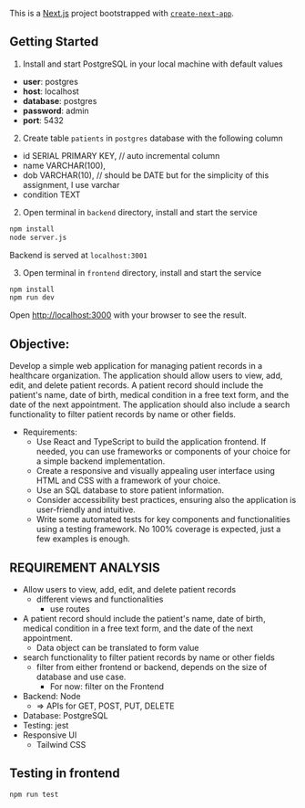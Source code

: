This is a [Next.js](https://nextjs.org) project bootstrapped with [`create-next-app`](https://nextjs.org/docs/app/api-reference/cli/create-next-app).

## Getting Started

1. Install and start PostgreSQL in your local machine with default values
- **user**: postgres 
- **host**: localhost   
- **database**: postgres
- **password**: admin
- **port**: 5432

2. Create table `patients` in `postgres` database with the following column
- id SERIAL PRIMARY KEY, // auto incremental column
- name VARCHAR(100),
- dob VARCHAR(10), // should be DATE but for the simplicity of this assignment, I use varchar
- condition TEXT

2. Open terminal in `backend` directory, install and start the service
```bash
npm install
node server.js
```
Backend is served at `localhost:3001`

3. Open terminal in `frontend` directory, install and start the service
```bash
npm install
npm run dev 
```

Open [http://localhost:3000](http://localhost:3000) with your browser to see the result.


## Objective:
Develop a simple web application for managing patient records in a healthcare organization.
The application should allow users to view, add, edit, and delete patient records.
A patient record should include the patient's name, date of birth, medical condition in a free text form, and the date of the next appointment.
The application should also include a search functionality to filter patient records by name or other fields.
- Requirements:
  - Use React and TypeScript to build the application frontend. If needed, you can use frameworks or components of your choice for a simple backend implementation.
  - Create a responsive and visually appealing user interface using HTML and CSS with a framework of your choice.
  - Use an SQL database to store patient information.
  - Consider accessibility best practices, ensuring also the application is user-friendly and intuitive.
  - Write some automated tests for key components and functionalities using a testing framework. No 100% coverage is expected, just a few examples is enough.

## REQUIREMENT ANALYSIS
- Allow users to view, add, edit, and delete patient records
  - different views and functionalities
    - use routes
- A patient record should include the patient's name, date of birth, medical condition in a free text form, and the date of the next appointment.
  - Data object can be translated to form value
- search functionality to filter patient records by name or other fields
  - filter from either frontend or backend, depends on the size of database and use case.
    - For now: filter on the Frontend
- Backend: Node
  - => APIs for GET, POST, PUT, DELETE
- Database: PostgreSQL
- Testing: jest
- Responsive UI
  - Tailwind CSS
 
## Testing in frontend
```bash
npm run test
```